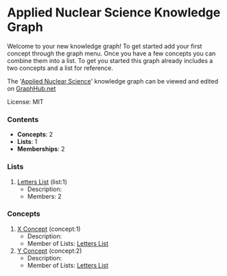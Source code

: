 # Applied Nuclear Science Knowledge Graph

Welcome to your new knowledge graph! To get started add your first concept through the graph menu. Once you have a few concepts you can combine them into a list. To get you started this graph already includes a two concepts and a list for reference.

The '[Applied Nuclear Science](https://graphhub.net/applied-nuclear-science)' knowledge graph can be viewed and edited on [GraphHub.net](https://graphhub.net)

License: MIT
### Contents
- **Concepts**: 2
- **Lists**: 1
- **Memberships**: 2
### Lists
1. [Letters List](/applied-nuclear-science/list/letters-list?id=1) (list:1)
   - Description: 
   - Members: 2
### Concepts
1. [X Concept](/applied-nuclear-science/concept/x-concept?id=1) (concept:1)
   - Description: 
   - Member of Lists: [Letters List](/applied-nuclear-science/list/letters-list?id=1)
1. [Y Concept](/applied-nuclear-science/concept/y-concept?id=2) (concept:2)
   - Description: 
   - Member of Lists: [Letters List](/applied-nuclear-science/list/letters-list?id=1)
